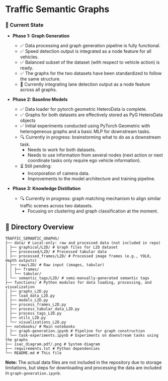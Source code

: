 # Traffic Semantic Graphs

### 🚧 Current State

- **Phase 1: Graph Generation**
  - ✅ Data processing and graph generation pipeline is fully functional.
  - ✅ Speed detection output is integrated as a node feature for all vehicles. 
  - ✅ Balanced subset of the dataset (with respect to vehicle action) is ready.
  - ✅ The graphs for the two datasets have been standardized to follow the same structure.
  - 🔄 Currently integrating lane detection output as a node feature across all graphs.

- **Phase 2: Baseline Models**
  - ✅ Data loader for pytorch geometric HeteroData is complete.
  - ✅ Graphs for both datasets are effectively stored as PyG HeteroData objects
  - ✅ Initial experiments conducted using PyTorch Geometric with heterogeneous graphs and a basic MLP for downstream tasks.
  - 🔍 Currently in progress: brainstorming what to do as a downstream task.
     - Needs to work for both datasets.
     - Needs to use information from several nodes (next action or next coordinate tasks only require ego vehicle information).
  - ⏳ Still pending:
    - Incorporation of camera data.
    - Improvements to the model architecture and training pipeline.

- **Phase 3: Knowledge Distillation**
  - 🔍 Currently in progress: graph matching mechanism to align similar traffic scenes across two datasets.
     - Focusing on clustering and graph classification at the moment.


## 📁 Directory Overview

```plaintext
TRAFFIC_SEMANTIC_GRAPHS/
├── data/ # Local-only: raw and processed data (not included in repo)
│ ├── graphical/L2D/ # Graph files for L2D dataset
│ ├── processed/L2D/ # Processed tabular data
│ ├── processed_frames/L2D/ # Processed image frames (e.g., YOLO, depth outputs)
│ ├── raw/L2D/ # Raw input (images, tabular)
│ │ ├── frames/
│ │ └── tabular/
│ └── semantic_tags/L2D/ # semi-manually-generated semantic tags
├── functions/ # Python modules for data loading, processing, and visualization
│ ├── graphs_L2D.py
│ ├── load_data_L2D.py
│ ├── models_L2D.py
│ ├── process_frames_L2D.py
│ ├── process_tabular_data_L2D.py
│ ├── process_tags_L2D.py
│ ├── utils_L2D.py
│ └── visualizations_L2D.py
├── notebooks/ # Main notebooks
│ ├── graph-generation.ipynb # Pipeline for graph construction
│ └── task-experiments.ipynb # Experiments on downstream tasks using the graphs
├── isac_diagram.pdf/.png # System diagram
├── requirements.txt # Python dependencies
└── README.md # This file
```
**Note:** The actual data files are not included in the repository due to storage limitations, but steps for downloading and processing the data are included in ```graph-generation.ipynb```.
